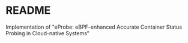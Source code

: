 # README

Implementation of "eProbe: eBPF-enhanced Accurate Container Status Probing in Cloud-native Systems"
